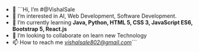 - 👋 ```Hi, I’m #@VishalSale
- 👀 I’m interested in AI, Web Development, Software Development.
- 🌱 I’m currently learning **Java, Python, HTML 5, CSS 3, JavaScript ES6, Bootstrap 5, React.js**
- 💞️ I’m looking to collaborate on learn new Technology
- 📫 How to reach me *vishalsale802@gmail.com*```

<!---
VishalSale/VishalSale is a ✨ special ✨ repository because its `README.md` (this file) appears on your GitHub profile.
You can click the Preview link to take a look at your changes.
--->
